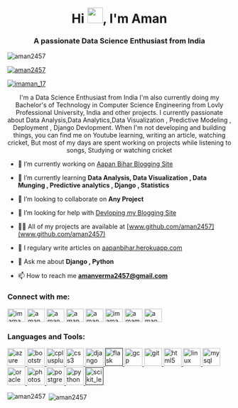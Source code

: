 

<!--
**aman2457/aman2457** is a ✨ _special_ ✨ repository because its `README.md` (this file) appears on your GitHub profile.

Here are some ideas to get you started:

- 🔭 I’m currently working on ...
- 🌱 I’m currently learning ...
- 👯 I’m looking to collaborate on ...
- 🤔 I’m looking for help with ...
- 💬 Ask me about ...
- 📫 How to reach me: ...
- 😄 Pronouns: ...
- ⚡ Fun fact: ...

<p align='center'>
<a href="https://twitter.com/imaman_17"><img height="30" src="https://github.com/stephenajulu/WaylonWalker/blob/main/icon/twitter.png?raw=true"></a>&nbsp;&nbsp;
<a href="https://instagram.com/imaman_17"><img height="30" src="https://github.com/stephenajulu/WaylonWalker/blob/main/icon/instagram.jpg?raw=true"></a>&nbsp;&nbsp;
<a href="https://www.linkedin.com/in/aman2457"><img height="30" src="https://github.com/stephenajulu/WaylonWalker/blob/main/icon/linkedin.png?raw=true"></a>
</p>

<h2 align="center">Hello there! My name is Aman Kumar. 🤓</h2>
<p align="center">I'm a Data Science Enthusias, Content Creator from Kenya.
I'm also currently doing my Bachelor's of Technology in Computer Science Engineering from Lovly Professional University, India and other projects.
I currently passionate about Data Analysis,Data Analytics,Data Visualization , Predictive Modeling , Deployment , Django Devlopment.
When I'm not developing and building things, you can find me on Youtube learning, writing an article, watching cricket, But most of my days are spent working on projects while listening to songs, Studying or watching cricket</p>

<h3 align="center"> Interested in Collaborating or Donating/Sponsering My Projects? </h3>
-->
<h1 align="center">Hi <img height="35" src='https://raw.githubusercontent.com/iampavangandhi/iampavangandhi/master/gifs/Hi.gif'></img>, I'm Aman</h1>
<h3 align="center">A passionate Data Science Enthusiast from India</h3>

<p align="left"> <img src="https://komarev.com/ghpvc/?username=aman2457&label=Profile%20views&color=0e75b6&style=flat" alt="aman2457" /> </p>

<p align="left"> <a href="https://github.com/ryo-ma/github-profile-trophy"><img src="https://github-profile-trophy.vercel.app/?username=aman2457" alt="aman2457" /></a> </p>

<p align="left"> <a href="https://twitter.com/imaman_17" target="blank"><img src="https://img.shields.io/twitter/follow/imaman_17?logo=twitter&style=for-the-badge" alt="imaman_17" /></a> </p>
<p align="center">I'm a Data Science Enthusiast from India
I'm also currently doing my Bachelor's of Technology in Computer Science Engineering from Lovly Professional University, India and other projects.
I currently passionate about Data Analysis,Data Analytics,Data Visualization , Predictive Modeling , Deployment , Django Devlopment.
When I'm not developing and building things, you can find me on Youtube learning, writing an article, watching cricket, But most of my days are spent working on projects while listening to songs, Studying or watching cricket</p>

- 🔭 I’m currently working on [Aapan Bihar Blogging Site](aapanbihar.herokuapp.com)

- 🌱 I’m currently learning **Data Analysis, Data Visualization , Data Munging , Predictive analytics , Django , Statistics**

- 👯 I’m looking to collaborate on **Any Project**

- 🤝 I’m looking for help with [Devloping my Blogging Site](aapanbihar.herokuapp.com)

- 👨‍💻 All of my projects are available at [www.github.com/aman2457](www.github.com/aman2457)

- 📝 I regulary write articles on [aapanbihar.herokuapp.com](aapanbihar.herokuapp.com)

- 💬 Ask me about **Django , Python**

- 📫 How to reach me **amanverma2457@gmail.com**

<p align="left">
<h3 align="left">Connect with me:</h3>
<a href="https://twitter.com/imaman_17" target="blank"><img align="center" src="https://cdn.jsdelivr.net/npm/simple-icons@3.0.1/icons/twitter.svg" alt="imaman_17" height="30" width="40" /></a>
<a href="https://linkedin.com/in/aman2457" target="blank"><img align="center" src="https://cdn.jsdelivr.net/npm/simple-icons@3.0.1/icons/linkedin.svg" alt="aman2457" height="30" width="40" /></a>
<a href="https://stackoverflow.com/users/aman2457" target="blank"><img align="center" src="https://cdn.jsdelivr.net/npm/simple-icons@3.0.1/icons/stackoverflow.svg" alt="aman2457" height="30" width="40" /></a>
<a href="https://kaggle.com/aman2457" target="blank"><img align="center" src="https://cdn.jsdelivr.net/npm/simple-icons@3.0.1/icons/kaggle.svg" alt="aman2457" height="30" width="40" /></a>
<a href="https://fb.com/aman.2457" target="blank"><img align="center" src="https://cdn.jsdelivr.net/npm/simple-icons@3.0.1/icons/facebook.svg" alt="aman.2457" height="30" width="40" /></a>
<a href="https://instagram.com/imaman_17" target="blank"><img align="center" src="https://cdn.jsdelivr.net/npm/simple-icons@3.0.1/icons/instagram.svg" alt="imaman_17" height="30" width="40" /></a>
<a href="https://www.hackerrank.com/amamverma2457" target="blank"><img align="center" src="https://cdn.jsdelivr.net/npm/simple-icons@3.0.1/icons/hackerrank.svg" alt="amamverma2457" height="30" width="40" /></a>
<a href="https://auth.geeksforgeeks.org/user/amanverma2457" target="blank"><img align="center" src="https://cdn.jsdelivr.net/npm/simple-icons@3.0.1/icons/geeksforgeeks.svg" alt="amanverma2457" height="30" width="40" /></a>
</p>

<h3 align="left">Languages and Tools:</h3>
<p align="left"> <a href="https://azure.microsoft.com/en-in/" target="_blank"> <img src="https://www.vectorlogo.zone/logos/microsoft_azure/microsoft_azure-icon.svg" alt="azure" width="40" height="40"/> </a> <a href="https://getbootstrap.com" target="_blank"> <img src="https://devicons.github.io/devicon/devicon.git/icons/bootstrap/bootstrap-plain.svg" alt="bootstrap" width="40" height="40"/> </a> <a href="https://www.w3schools.com/cpp/" target="_blank"> <img src="https://devicons.github.io/devicon/devicon.git/icons/cplusplus/cplusplus-original.svg" alt="cplusplus" width="40" height="40"/> </a> <a href="https://www.w3schools.com/css/" target="_blank"> <img src="https://devicons.github.io/devicon/devicon.git/icons/css3/css3-original-wordmark.svg" alt="css3" width="40" height="40"/> </a> <a href="https://www.djangoproject.com/" target="_blank"> <img src="https://devicons.github.io/devicon/devicon.git/icons/django/django-original.svg" alt="django" width="40" height="40"/> </a> <a href="" target="_blank"> <img src="https://www.vectorlogo.zone/logos/pocoo_flask/pocoo_flask-icon.svg" alt="flask" width="40" height="40"/> </a> <a href="https://cloud.google.com" target="_blank"> <img src="https://www.vectorlogo.zone/logos/google_cloud/google_cloud-icon.svg" alt="gcp" width="40" height="40"/> </a> <a href="https://git-scm.com/" target="_blank"> <img src="https://www.vectorlogo.zone/logos/git-scm/git-scm-icon.svg" alt="git" width="40" height="40"/> </a> <a href="https://www.w3.org/html/" target="_blank"> <img src="https://devicons.github.io/devicon/devicon.git/icons/html5/html5-original-wordmark.svg" alt="html5" width="40" height="40"/> </a> <a href="https://www.linux.org/" target="_blank"> <img src="https://devicons.github.io/devicon/devicon.git/icons/linux/linux-original.svg" alt="linux" width="40" height="40"/> </a> <a href="https://www.mysql.com/" target="_blank"> <img src="https://devicons.github.io/devicon/devicon.git/icons/mysql/mysql-original-wordmark.svg" alt="mysql" width="40" height="40"/> </a> <a href="https://www.oracle.com/" target="_blank"> <img src="https://devicons.github.io/devicon/devicon.git/icons/oracle/oracle-original.svg" alt="oracle" width="40" height="40"/> </a> <a href="https://www.photoshop.com/en" target="_blank"> <img src="https://devicons.github.io/devicon/devicon.git/icons/photoshop/photoshop-plain.svg" alt="photoshop" width="40" height="40"/> </a> <a href="https://www.postgresql.org" target="_blank"> <img src="https://devicons.github.io/devicon/devicon.git/icons/postgresql/postgresql-original-wordmark.svg" alt="postgresql" width="40" height="40"/> </a> <a href="https://www.python.org" target="_blank"> <img src="https://devicons.github.io/devicon/devicon.git/icons/python/python-original.svg" alt="python" width="40" height="40"/> </a> <a href="" target="_blank"> <img src="https://upload.wikimedia.org/wikipedia/commons/0/05/Scikit_learn_logo_small.svg" alt="scikit_learn" width="40" height="40"/> </a> </p>

<p><img align="left" src="https://github-readme-stats.vercel.app/api/top-langs/?username=aman2457&layout=compact" alt="aman2457" /></p>

<p>&nbsp;<img align="center" src="https://github-readme-stats.vercel.app/api?username=aman2457&show_icons=true" alt="aman2457" /></p>

